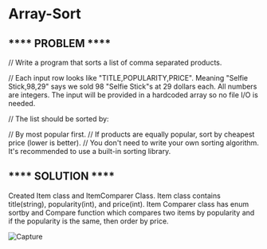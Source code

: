 # Array-Sort

## **** PROBLEM ****

// Write a program that sorts a list of comma separated products.

// Each input row looks like "TITLE,POPULARITY,PRICE". Meaning "Selfie Stick,98,29" says we sold 98 "Selfie Stick"s at 29 dollars each. All numbers are integers. The input will be provided in a hardcoded array so no file I/O is needed.

// The list should be sorted by:

// By most popular first.
// If products are equally popular, sort by cheapest price (lower is better).
// You don't need to write your own sorting algorithm. It's recommended to use a built-in sorting library.



## **** SOLUTION ****

Created Item class and ItemComparer Class.
Item class contains title(string), popularity(int), and price(int).
Item Comparer class has enum sortby and Compare function which compares two items by popularity and if the popularity is the same, then order by price.

![Capture](https://user-images.githubusercontent.com/55505154/142551739-99bd47ab-1cbc-4a7c-892a-d9be876fb767.JPG)
